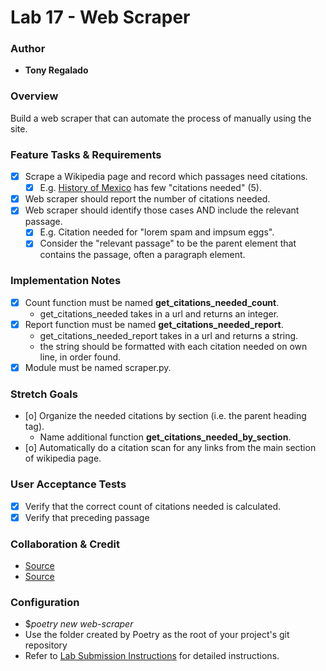 # Lab 17 - Web Scraper

### Author
- **Tony Regalado**

### Overview

Build a web scraper that can automate the process of manually using the site.

### Feature Tasks & Requirements

- [x] Scrape a Wikipedia page and record which passages need citations.
  - [x] E.g. [History of Mexico](https://en.wikipedia.org/wiki/History_of_Mexico) has few "citations needed" (5).
- [x] Web scraper should report the number of citations needed.
- [x] Web scraper should identify those cases AND include the relevant passage.
  - [x] E.g. Citation needed for "lorem spam and impsum eggs".
  - [x] Consider the "relevant passage" to be the parent element that contains the passage, often a paragraph element.

### Implementation Notes

- [x] Count function must be named **get_citations_needed_count**.
  - get_citations_needed takes in a url and returns an integer.
- [x] Report function must be named **get_citations_needed_report**.
  - get_citations_needed_report takes in a url and returns a string.
  - the string should be formatted with each citation needed on own line, in order found.
- [x] Module must be named scraper.py.

### Stretch Goals

- [o] Organize the needed citations by section (i.e. the parent heading tag).
  - Name additional function **get_citations_needed_by_section**.
- [o] Automatically do a citation scan for any links from the main section of wikipedia page.

### User Acceptance Tests

- [x] Verify that the correct count of citations needed is calculated.
- [x] Verify that preceding passage

### Collaboration & Credit

- [Source](https://www.crummy.com/software/BeautifulSoup/bs4/doc/)
- [Source](https://www.youtube.com/watch?v=XVv6mJpFOb0)

### Configuration 
- $*poetry new web-scraper*
- Use the folder created by Poetry as the root of your project's git repository
- Refer to [Lab Submission Instructions](https://codefellows.github.io/code-401-python-guide/reference/submission-instructions/labs/) for detailed instructions.
